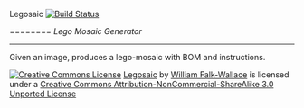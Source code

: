 Legosaic [![Build Status](https://travis-ci.org/wfalkwallace/lego-mosaic.svg?branch=master)](https://travis-ci.org/wfalkwallace/lego-mosaic)

========
*Lego Mosaic Generator*

---


Given an image, produces a lego-mosaic with BOM and instructions.





[![Creative Commons License](http://i.creativecommons.org/l/by-nc-sa/3.0/88x31.png)](http://creativecommons.org/licenses/by-nc-sa/3.0/deed.en_US)
[Legosaic](https://github.com/wfalkwallace/lego-mosaic) by [William Falk-Wallace](https://github.com/wfalkwallace) is licensed under a [Creative Commons Attribution-NonCommercial-ShareAlike 3.0 Unported License](http://creativecommons.org/licenses/by-nc-sa/3.0/deed.en_US)